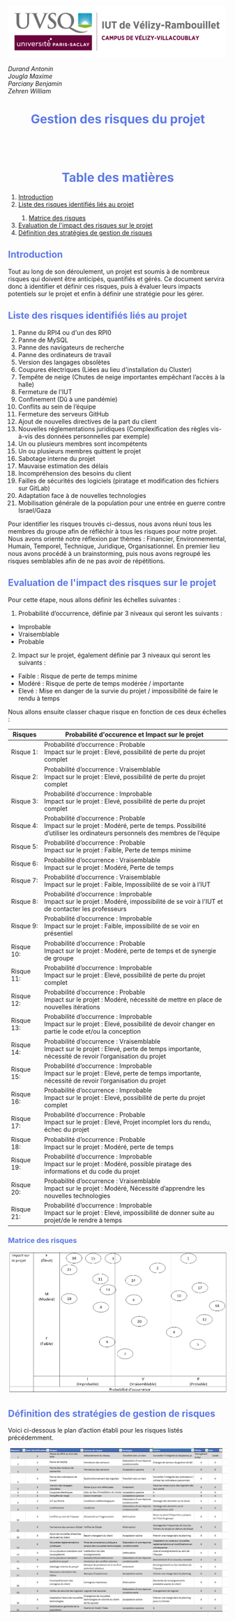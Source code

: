 <img src="Images/logoUvsq.jpg" width="500px" alt="Logo uvsq">

_Durand Antonin_ <br>
_Jougla Maxime_ <br>
_Parciany Benjamin_ <br>
_Zehren William_

<h1 style="color:#5d79e7; text-align: center"> Gestion des risques du projet </h1>

<h1 style="color:#5d79e7; text-align: center; margin-top: 100px"> Table des matières</h1>

<ol>
    <li> <a href="#introduction"> Introduction  </a> </li>
    <li> <a href="#liste_risques"> Liste des risques identifiés liés au projet </a> </li>
    <ol>
        <li> <a href="#matrice_risques"> Matrice des risques </a> </li>
    </ol>
    <li> <a href="#impact"> Evaluation de l'impact des risques sur le projet  </a> </li>
    <li> <a href="#strategies"> Définition des stratégies de gestion de risques  </a> </li>
</ol>

<h2 style="color:#5d79e7; id=introduction"> Introduction </h2>

Tout au long de son déroulement, un projet est soumis à de nombreux risques qui doivent être anticipés, quantifiés et gérés. Ce document servira donc à identifier et définir ces risques, puis à évaluer leurs impacts potentiels sur le projet et enfin à définir une stratégie pour les gérer. 

<h2 style="color:#5d79e7; id=liste_risques"> Liste des risques identifiés liés au projet </h2>

1. Panne du RPI4 ou d'un des RPI0
2. Panne de MySQL
3. Panne des navigateurs de recherche
4. Panne des ordinateurs de travail 
5. Version des langages obsolètes
6. Coupures électriques (Liées au lieu d'installation du Cluster)
7. Tempête de neige (Chutes de neige importantes empêchant l’accès à la halle)
8. Fermeture de l'IUT
9. Confinement (Dû à une pandémie)
10. Conflits au sein de l’équipe 
11. Fermeture des serveurs GitHub
12. Ajout de nouvelles directives de la part du client
13. Nouvelles réglementations juridiques (Complexification des règles vis-à-vis des 
données personnelles par exemple)
14. Un ou plusieurs membres sont incompétents 
15. Un ou plusieurs membres quittent le projet
16. Sabotage interne du projet
17. Mauvaise estimation des délais
18. Incompréhension des besoins du client
19. Failles de sécurités des logiciels (piratage et modification des fichiers sur GitLab)
20. Adaptation face à de nouvelles technologies
21. Mobilisation générale de la population pour une entrée en guerre contre Israel/Gaza


Pour identifier les risques trouvés ci-dessus, nous avons réuni tous les membres du groupe afin de réfléchir à tous les risques pour notre projet. Nous avons orienté notre réflexion par thèmes : Financier, Environnemental, Humain, Temporel, Technique, Juridique, 
Organisationnel. En premier lieu nous avons procédé à un brainstorming, puis nous avons regroupé les 
risques semblables afin de ne pas avoir de répétitions.

<h2 style="color:#5d79e7; id=impact"> Evaluation de l'impact des risques sur le projet </h2>

Pour cette étape, nous allons définir les échelles suivantes : 
1) Probabilité d’occurrence, définie par 3 niveaux qui seront les suivants :
- Improbable
- Vraisemblable
- Probable
2) Impact sur le projet, également définie par 3 niveaux qui seront les suivants : 
- Faible : Risque de perte de temps minime 
- Modéré : Risque de perte de temps modérée / importante
- Elevé : Mise en danger de la survie du projet / impossibilité de faire le rendu à 
temps 


Nous allons ensuite classer chaque risque en fonction de ces deux échelles :

| Risques  	    | Probabilité d'occurence et Impact sur le projet                                                           	          
|---------------|-------------------------------------------------------------------------------------------------------------------------
| Risque 1:  	| Probabilité d’occurrence : Probable <br/> Impact sur le projet : Elevé, possibilité de perte du projet complet          
| Risque 2:  	| Probabilité d’occurrence : Vraisemblable <br/> Impact sur le projet : Elevé, possibilité de perte du projet complet    
| Risque 3:  	| Probabilité d’occurrence : Improbable <br/> Impact sur le projet : Elevé, possibilité de perte du projet complet                                                                    	          
| Risque 4:  	| Probabilité d’occurrence : Probable <br/> Impact sur le projet : Modéré, perte de temps. Possibilité d’utiliser les ordinateurs personnels des membres de l’équipe    
| Risque 5:  	| Probabilité d’occurrence : Probable <br/> Impact sur le projet : Faible, Perte de temps minime                                                                                                 	          
| Risque 6:  	| Probabilité d’occurrence : Vraisemblable <br/> Impact sur le projet : Modéré, Perte de temps                                                                                           	          
| Risque 7:  	| Probabilité d’occurrence : Vraisemblable <br/> Impact sur le projet : Faible, Impossibilité de se voir à l’IUT
| Risque 8:  	| Probabilité d’occurrence : Improbable <br/> Impact sur le projet : Modéré, impossibilité de se voir à l'IUT et de contacter les professeurs                                                                                                 	          
| Risque 9:  	| Probabilité d’occurrence : Improbable <br/> Impact sur le projet : Faible, impossibilité de se voir en présentiel                                                                                                          	          
| Risque 10:  	| Probabilité d’occurrence : Probable <br/> Impact sur le projet : Modéré, perte de temps et de synergie de groupe                                                                                                          	          
| Risque 11: 	| Probabilité d’occurrence : Improbable <br/> Impact sur le projet : Elevé, possibilité de perte du projet complet                                                                                                          	          
| Risque 12: 	| Probabilité d’occurrence : Probable <br/> Impact sur le projet : Modéré, nécessité de mettre en place de nouvelles itérations
| Risque 13: 	| Probabilité d’occurrence : Improbable <br/> Impact sur le projet : Elevé, possibilité de devoir changer en partie le code et/ou la conception
| Risque 14: 	| Probabilité d’occurrence : Vraisemblable <br/> Impact sur le projet : Elevé, perte de temps importante, nécessité de revoir l’organisation du projet
| Risque 15: 	| Probabilité d’occurrence : Improbable <br/> Impact sur le projet : Elevé, perte de temps importante, nécessité de revoir l’organisation du projet
| Risque 16: 	| Probabilité d’occurrence : Improbable <br/> Impact sur le projet : Elevé, possibilité de perte du projet complet
| Risque 17: 	| Probabilité d’occurrence : Probable <br/> Impact sur le projet : Elevé, Projet incomplet lors du rendu, échec du projet
| Risque 18: 	| Probabilité d’occurrence : Probable <br/> Impact sur le projet : Modéré, perte de temps 
| Risque 19: 	| Probabilité d’occurrence : Improbable <br/> Impact sur le projet : Modéré, possible piratage des informations et du code du projet
| Risque 20: 	| Probabilité d’occurrence : Vraisemblable <br/> Impact sur le projet : Modéré, Nécessité d’apprendre les nouvelles technologies
| Risque 21: 	| Probabilité d’occurrence : Improbable <br/> Impact sur le projet : Elevé, impossibilité de donner suite au projet/de le rendre à temps

<h3 style="color:#5d79e7; id=matrice_risques"> Matrice des risques </h3>

<img src="Images/ImagesRapports/matriceRisqueGR.PNG" alt="matriceRisques">

<h2 style="color:#5d79e7; id=#strategies"> Définition des stratégies de gestion de risques  </h2>

Voici ci-dessous le plan d’action établi pour les risques listés précédemment.

<img src="Images/ImagesRapports/strategiesGR.png" alt="strategieGestionRisques">